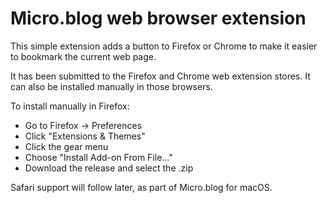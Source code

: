 # Micro.blog web browser extension

This simple extension adds a button to Firefox or Chrome to make it easier to bookmark the current web page.

It has been submitted to the Firefox and Chrome web extension stores. It can also be installed manually in those browsers.

To install manually in Firefox:

* Go to Firefox → Preferences
* Click "Extensions & Themes"
* Click the gear menu
* Choose "Install Add-on From File..."
* Download the release and select the .zip

Safari support will follow later, as part of Micro.blog for macOS.
